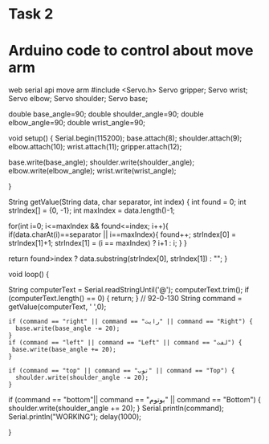 # Task 2 
# Arduino code to control about move arm 
web serial api move arm 
#include <Servo.h>
Servo gripper;
Servo wrist;
Servo elbow;
Servo shoulder;
Servo base;

double base_angle=90;
double shoulder_angle=90;
double elbow_angle=90;
double wrist_angle=90;


void setup() {
 Serial.begin(115200);
   base.attach(8);
  shoulder.attach(9); 
  elbow.attach(10);
  wrist.attach(11);
  gripper.attach(12); 

  base.write(base_angle);
  shoulder.write(shoulder_angle);
  elbow.write(elbow_angle);
  wrist.write(wrist_angle);

}



String getValue(String data, char separator, int index)
{
  int found = 0;
  int strIndex[] = {0, -1};
  int maxIndex = data.length()-1;

  for(int i=0; i<=maxIndex && found<=index; i++){
    if(data.charAt(i)==separator || i==maxIndex){
        found++;
        strIndex[0] = strIndex[1]+1;
        strIndex[1] = (i == maxIndex) ? i+1 : i;
    }
  }

  return found>index ? data.substring(strIndex[0], strIndex[1]) : "";
}

void loop() {
  
  String computerText = Serial.readStringUntil('@');
  computerText.trim();
  if (computerText.length() == 0) {
    return;
  }
  // 92-0-130
  String command = getValue(computerText, ' ',0);

    if (command == "right" || command == "رايت" || command == "Right") {
      base.write(base_angle -= 20);
    }
    if (command == "left" || command == "Left" || command == "لفت") {
     base.write(base_angle += 20);
    }

    if (command == "top" || command == "توب" || command == "Top") {
      shoulder.write(shoulder_angle -= 20);
    }

   if (command == "bottom"|| command == "بوتوم" || command == "Bottom") {
     shoulder.write(shoulder_angle += 20);
    }
    Serial.println(command);
  Serial.println("WORKING");
  delay(1000);

}
